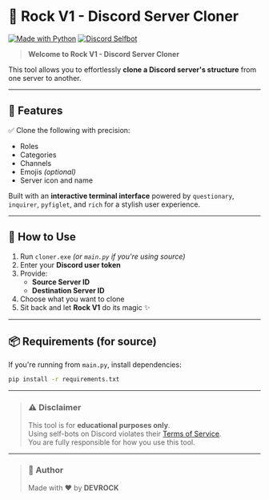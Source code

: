 # 💠 Rock V1 - Discord Server Cloner

[![Made with Python](https://img.shields.io/badge/Made%20with-Python-blue?style=for-the-badge&logo=python)](https://www.python.org/)
[![Discord Selfbot](https://img.shields.io/badge/Discord%20Selfbot-%237289DA?style=for-the-badge&logo=discord)](https://discord.com)

> **Welcome to Rock V1 - Discord Server Cloner**

This tool allows you to effortlessly **clone a Discord server's structure** from one server to another.

---

## 🔧 Features

✅ Clone the following with precision:

- Roles  
- Categories  
- Channels  
- Emojis *(optional)*  
- Server icon and name  

Built with an **interactive terminal interface** powered by `questionary`, `inquirer`, `pyfiglet`, and `rich` for a stylish user experience.

---

## 🚀 How to Use

1. Run `cloner.exe` *(or `main.py` if you're using source)*
2. Enter your **Discord user token**
3. Provide:
   - **Source Server ID**
   - **Destination Server ID**
4. Choose what you want to clone
5. Sit back and let **Rock V1** do its magic ✨

---

## 📦 Requirements (for source)

If you're running from `main.py`, install dependencies:

```bash
pip install -r requirements.txt
```

---

> ### ⚠️ Disclaimer  
> This tool is for **educational purposes only**.  
> Using self-bots on Discord violates their [Terms of Service](https://discord.com/terms).  
> You are fully responsible for how you use this tool.

---

> ### 👤 Author  
> Made with ❤️ by **DEVROCK**

